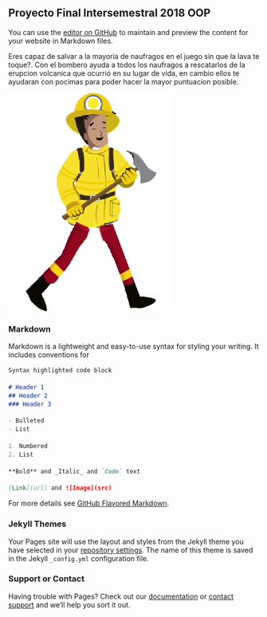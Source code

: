 ## Proyecto Final Intersemestral 2018 OOP

You can use the [editor on GitHub](https://github.com/objetos-inter2018/Volcan/edit/master/README.md) to maintain and preview the content for your website in Markdown files.

Eres capaz de salvar a la mayoria de naufragos en el juego sin que la lava te toque?.
Con el bombero ayuda a todos los naufragos a rescatarlos de la erupcion volcanica que ocurrió en su
lugar de vida, en cambio ellos te ayudaran con pocimas para poder hacer la mayor puntuacion posible.

![Imagen de Rescatista](https://github.com/objetos-inter2018/Volcan/blob/master/images/RescatistaB.png)


### Markdown


Markdown is a lightweight and easy-to-use syntax for styling your writing. It includes conventions for

```markdown
Syntax highlighted code block

# Header 1
## Header 2
### Header 3

- Bulleted
- List

1. Numbered
2. List

**Bold** and _Italic_ and `Code` text

[Link](url) and ![Image](src)
```

For more details see [GitHub Flavored Markdown](https://guides.github.com/features/mastering-markdown/).

### Jekyll Themes

Your Pages site will use the layout and styles from the Jekyll theme you have selected in your [repository settings](https://github.com/objetos-inter2018/Volcan/settings). The name of this theme is saved in the Jekyll `_config.yml` configuration file.

### Support or Contact

Having trouble with Pages? Check out our [documentation](https://help.github.com/categories/github-pages-basics/) or [contact support](https://github.com/contact) and we’ll help you sort it out.
